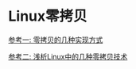 # Linux零拷贝

[参考一: 零拷贝的几种实现方式](https://juejin.cn/post/6844903949359644680)

[参考二: 浅析Linux中的几种零拷贝技术](https://www.jianshu.com/p/fad3339e3448)